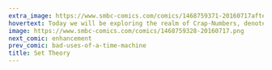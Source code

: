 ```yaml
---
extra_image: https://www.smbc-comics.com/comics/1468759371-20160717after.png
hovertext: Today we will be exploring the realm of Crap-Numbers, denoted by the letter Crap-N
image: https://www.smbc-comics.com/comics/1468759328-20160717.png
next_comic: enhancement
prev_comic: bad-uses-of-a-time-machine
title: Set Theory
---
```



